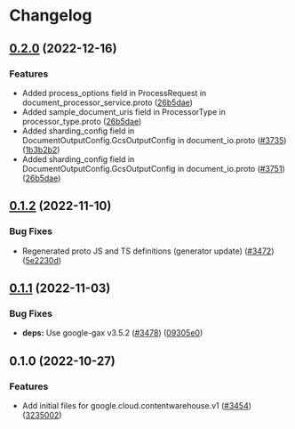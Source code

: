 # Changelog

## [0.2.0](https://github.com/googleapis/google-cloud-node/compare/contentwarehouse-v0.1.2...contentwarehouse-v0.2.0) (2022-12-16)


### Features

* Added process_options field in ProcessRequest in document_processor_service.proto ([26b5dae](https://github.com/googleapis/google-cloud-node/commit/26b5daec8851edc199f0b85791da722c6d60510f))
* Added sample_document_uris field in ProcessorType in processor_type.proto ([26b5dae](https://github.com/googleapis/google-cloud-node/commit/26b5daec8851edc199f0b85791da722c6d60510f))
* Added sharding_config field in DocumentOutputConfig.GcsOutputConfig in document_io.proto ([#3735](https://github.com/googleapis/google-cloud-node/issues/3735)) ([1b3b2b2](https://github.com/googleapis/google-cloud-node/commit/1b3b2b2258b7967c0d5fcf4cb009fc0821d7b862))
* Added sharding_config field in DocumentOutputConfig.GcsOutputConfig in document_io.proto ([#3751](https://github.com/googleapis/google-cloud-node/issues/3751)) ([26b5dae](https://github.com/googleapis/google-cloud-node/commit/26b5daec8851edc199f0b85791da722c6d60510f))

## [0.1.2](https://github.com/googleapis/google-cloud-node/compare/contentwarehouse-v0.1.1...contentwarehouse-v0.1.2) (2022-11-10)


### Bug Fixes

* Regenerated proto JS and TS definitions (generator update) ([#3472](https://github.com/googleapis/google-cloud-node/issues/3472)) ([5e2230d](https://github.com/googleapis/google-cloud-node/commit/5e2230dfc4302bb2ac9628ff4200eb46509e103d))

## [0.1.1](https://github.com/googleapis/google-cloud-node/compare/contentwarehouse-v0.1.0...contentwarehouse-v0.1.1) (2022-11-03)


### Bug Fixes

* **deps:** Use google-gax v3.5.2 ([#3478](https://github.com/googleapis/google-cloud-node/issues/3478)) ([09305e0](https://github.com/googleapis/google-cloud-node/commit/09305e06548b89dc17bb3d3167e2d1e69588caa4))

## 0.1.0 (2022-10-27)


### Features

* Add initial files for google.cloud.contentwarehouse.v1 ([#3454](https://github.com/googleapis/google-cloud-node/issues/3454)) ([3235002](https://github.com/googleapis/google-cloud-node/commit/323500241d4470668ea5db5bd597808425c4d3e4))

